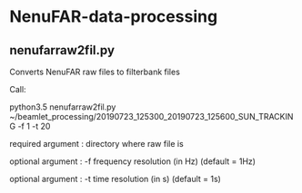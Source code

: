 # NenuFAR-data-processing

## nenufarraw2fil.py
Converts NenuFAR raw files to filterbank files

Call:

python3.5 nenufarraw2fil.py ~/beamlet_processing/20190723_125300_20190723_125600_SUN_TRACKING -f 1 -t 20

required argument : directory where raw file is

optional argument : -f frequency resolution (in Hz) (default = 1Hz)

optional argument : -t time resolution (in s) (default = 1s)
